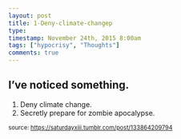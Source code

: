 ```yaml
---
layout: post
title: 1-Deny-climate-changep
type: 
timestamp: November 24th, 2015 8:00am
tags: ["hypocrisy", "Thoughts"]
comments: true
---
```

## I’ve noticed something. ##
1. Deny climate change.
2. Secretly prepare for zombie apocalypse.
  
<small>source: https://saturdayxiii.tumblr.com/post/133864209794</small>